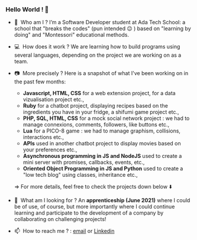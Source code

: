 ### Hello World ! 👋

- 🔭&nbsp;&nbsp;Who am I ? I’m a Software Developer student at Ada Tech School: a school that "breaks the codes" (pun intended 😉 ) based on "learning by doing" and "Montessori" educational methods.

- 💻&nbsp;&nbsp;How does it work ? We are learning how to build programs using several languages, depending on the project we are working on as a team.

- 📷&nbsp;&nbsp;More precisely ? Here is a snapshot of what I've been working on in the past few months:
    * **Javascript, HTML, CSS** for a web extension project, for a data vizualisation project etc.,
    * **Ruby** for a chatbot project, displaying recipes based on the ingredients you have in your fridge, a shifumi game project etc.,
    * **PHP, SQL, HTML, CSS** for a mock social network project : we had to manage connexions, comments, followers, like buttons etc.,
    * **Lua** for a PICO-8 game : we had to manage graphism, collisions, interactions etc.,
    * **APIs** used in another chatbot project to display movies based on your preferences etc., 
    * **Asynchronous programming in JS and NodeJS** used to create a mini server with promises, callbacks, events, etc.,
    * **Oriented Object Programming in JS and Python** used to create a "low tech blog" using classes, inheritance etc.,
    
    => For more details, feel free to check the projects down below ⬇️
    
- 🔎&nbsp;&nbsp;What am I looking for ? An **apprenticeship (June 2021)** where I could be of use, of course, but more importantly where I could continue learning and participate to the development of a company by collaborating on challenging projects!

- 📫&nbsp;&nbsp;How to reach me ? : [email](noemie.leroux@student.adatechschool.fr) or [Linkedin](linkedin.com/in/noemie-le-roux)
